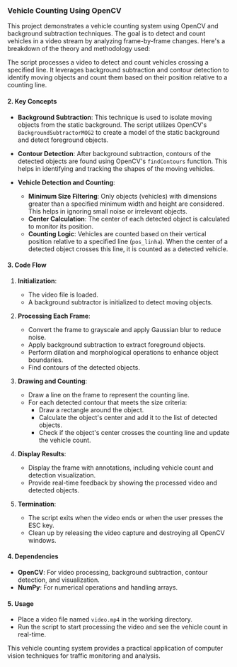### Vehicle Counting Using OpenCV

This project demonstrates a vehicle counting system using OpenCV and background subtraction techniques. The goal is to detect and count vehicles in a video stream by analyzing frame-by-frame changes. Here's a breakdown of the theory and methodology used:


The script processes a video to detect and count vehicles crossing a specified line. It leverages background subtraction and contour detection to identify moving objects and count them based on their position relative to a counting line.

#### **2. Key Concepts**

- **Background Subtraction**: This technique is used to isolate moving objects from the static background. The script utilizes OpenCV's `BackgroundSubtractorMOG2` to create a model of the static background and detect foreground objects.
  
- **Contour Detection**: After background subtraction, contours of the detected objects are found using OpenCV's `findContours` function. This helps in identifying and tracking the shapes of the moving vehicles.

- **Vehicle Detection and Counting**:
  - **Minimum Size Filtering**: Only objects (vehicles) with dimensions greater than a specified minimum width and height are considered. This helps in ignoring small noise or irrelevant objects.
  - **Center Calculation**: The center of each detected object is calculated to monitor its position.
  - **Counting Logic**: Vehicles are counted based on their vertical position relative to a specified line (`pos_linha`). When the center of a detected object crosses this line, it is counted as a detected vehicle.

#### **3. Code Flow**

1. **Initialization**: 
   - The video file is loaded.
   - A background subtractor is initialized to detect moving objects.

2. **Processing Each Frame**:
   - Convert the frame to grayscale and apply Gaussian blur to reduce noise.
   - Apply background subtraction to extract foreground objects.
   - Perform dilation and morphological operations to enhance object boundaries.
   - Find contours of the detected objects.

3. **Drawing and Counting**:
   - Draw a line on the frame to represent the counting line.
   - For each detected contour that meets the size criteria:
     - Draw a rectangle around the object.
     - Calculate the object's center and add it to the list of detected objects.
     - Check if the object's center crosses the counting line and update the vehicle count.

4. **Display Results**:
   - Display the frame with annotations, including vehicle count and detection visualization.
   - Provide real-time feedback by showing the processed video and detected objects.

5. **Termination**:
   - The script exits when the video ends or when the user presses the ESC key.
   - Clean up by releasing the video capture and destroying all OpenCV windows.

#### **4. Dependencies**

- **OpenCV**: For video processing, background subtraction, contour detection, and visualization.
- **NumPy**: For numerical operations and handling arrays.

#### **5. Usage**

- Place a video file named `video.mp4` in the working directory.
- Run the script to start processing the video and see the vehicle count in real-time.

This vehicle counting system provides a practical application of computer vision techniques for traffic monitoring and analysis.

